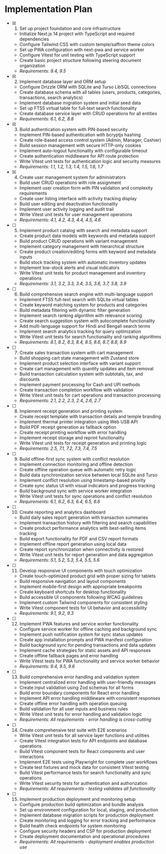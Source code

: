 # Implementation Plan

- [x] 1. Set up project foundation and core infrastructure

  - Initialize Next.js 14 project with TypeScript and required dependencies
  - Configure Tailwind CSS with custom temple/saffron theme colors
  - Set up PWA configuration with next-pwa and service worker
  - Configure Vitest for unit testing with TypeScript support
  - Create basic project structure following steering document organization
  - _Requirements: 9.4, 9.5_

- [x] 2. Implement database layer and ORM setup

  - Configure Drizzle ORM with SQLite and Turso LibSQL connections
  - Create database schema with all tables (users, products, categories, transactions, search analytics)
  - Implement database migration system and initial seed data
  - Set up FTS5 virtual table for full-text search functionality
  - Create database service layer with CRUD operations for all entities
  - _Requirements: 6.1, 6.2, 8.8_

- [x] 3. Build authentication system with PIN-based security

  - Implement PIN-based authentication with bcryptjs hashing
  - Create role-based access control system (Admin, Manager, Cashier)
  - Build session management with secure HTTP-only cookies
  - Implement auto-logout functionality with configurable timeout
  - Create authentication middleware for API route protection
  - Write Vitest unit tests for authentication logic and security measures
  - _Requirements: 1.1, 1.2, 1.3, 1.4, 1.5, 1.6, 1.7_

- [x] 4. Create user management system for administrators

  - Build user CRUD operations with role assignment
  - Implement user creation form with PIN validation and complexity requirements
  - Create user listing interface with activity tracking display
  - Build user editing and deactivation functionality
  - Implement user activity logging and audit trail
  - Write Vitest unit tests for user management operations
  - _Requirements: 4.1, 4.2, 4.3, 4.4, 4.5, 4.6_

- [ ] 5. Implement product catalog with search and metadata support

  - Create product data models with keywords and metadata support
  - Build product CRUD operations with variant management
  - Implement category management with hierarchical structure
  - Create product creation/editing forms with keyword and metadata inputs
  - Build stock tracking system with automatic inventory updates
  - Implement low-stock alerts and visual indicators
  - Write Vitest unit tests for product management and inventory operations
  - _Requirements: 3.1, 3.2, 3.3, 3.4, 3.5, 3.6, 3.7, 3.8, 3.9_

- [ ] 6. Build comprehensive search engine with multi-language support

  - Implement FTS5 full-text search with SQLite virtual tables
  - Create keyword matching system for products and categories
  - Build metadata filtering with dynamic filter generation
  - Implement search ranking algorithm with relevance scoring
  - Create search suggestion system with autocomplete functionality
  - Add multi-language support for Hindi and Bengali search terms
  - Implement search analytics tracking for query optimization
  - Write Vitest unit tests for search functionality and ranking algorithms
  - _Requirements: 8.1, 8.2, 8.3, 8.4, 8.5, 8.6, 8.7, 8.8, 8.9_

- [ ] 7. Create sales transaction system with cart management

  - Build shopping cart state management with Zustand store
  - Implement product selection interface with variant support
  - Create cart management with quantity updates and item removal
  - Build transaction calculation system with subtotals, tax, and discounts
  - Implement payment processing for Cash and UPI methods
  - Create transaction completion workflow with validation
  - Write Vitest unit tests for cart operations and transaction processing
  - _Requirements: 2.1, 2.2, 2.3, 2.4, 2.6, 2.7_

- [ ] 8. Implement receipt generation and printing system

  - Create receipt template with transaction details and temple branding
  - Implement thermal printer integration using Web USB API
  - Build PDF receipt generation as fallback option
  - Create receipt printing workflow with error handling
  - Implement receipt storage and reprint functionality
  - Write Vitest unit tests for receipt generation and printing logic
  - _Requirements: 2.5, 7.1, 7.2, 7.3, 7.4, 7.5_

- [ ] 9. Build offline-first sync system with conflict resolution

  - Implement connection monitoring and offline detection
  - Create offline operation queue with automatic retry logic
  - Build data synchronization service between local SQLite and Turso
  - Implement conflict resolution using timestamp-based priority
  - Create sync status UI with visual indicators and progress tracking
  - Build background sync with service worker integration
  - Write Vitest unit tests for sync operations and conflict resolution
  - _Requirements: 6.1, 6.2, 6.3, 6.4, 6.5, 6.6_

- [ ] 10. Create reporting and analytics dashboard

  - Build daily sales report generation with transaction summaries
  - Implement transaction history with filtering and search capabilities
  - Create product performance analytics with best-selling items tracking
  - Build export functionality for PDF and CSV report formats
  - Implement offline report generation using local data
  - Create report synchronization when connectivity is restored
  - Write Vitest unit tests for report generation and data aggregation
  - _Requirements: 5.1, 5.2, 5.3, 5.4, 5.5, 5.6_

- [ ] 11. Develop responsive UI components with touch optimization

  - Create touch-optimized product grid with proper sizing for tablets
  - Build responsive navigation and layout components
  - Implement mobile-first design with appropriate breakpoints
  - Create keyboard shortcuts for desktop functionality
  - Build accessible UI components following WCAG guidelines
  - Implement custom Tailwind components for consistent styling
  - Write Vitest component tests for UI behavior and accessibility
  - _Requirements: 9.1, 9.2, 9.3_

- [ ] 12. Implement PWA features and service worker functionality

  - Configure service worker for offline caching and background sync
  - Implement push notification system for sync status updates
  - Create app installation prompts and PWA manifest configuration
  - Build background sync for pending transactions and data updates
  - Implement cache strategies for static assets and API responses
  - Create offline fallback pages and error handling
  - Write Vitest tests for PWA functionality and service worker behavior
  - _Requirements: 9.4, 9.5, 9.6_

- [ ] 13. Build comprehensive error handling and validation system

  - Implement centralized error handling with user-friendly messages
  - Create input validation using Zod schemas for all forms
  - Build error boundary components for React error handling
  - Implement API error handling middleware with consistent responses
  - Create offline error handling with operation queuing
  - Build validation for all user inputs and business rules
  - Write Vitest unit tests for error handling and validation logic
  - _Requirements: All requirements - error handling is cross-cutting_

- [ ] 14. Create comprehensive test suite with E2E scenarios

  - Write Vitest unit tests for all service layer functions and utilities
  - Create Vitest integration tests for API endpoints and database operations
  - Build Vitest component tests for React components and user interactions
  - Implement E2E tests using Playwright for complete user workflows
  - Create test fixtures and mock data for consistent Vitest testing
  - Build Vitest performance tests for search functionality and sync operations
  - Write Vitest security tests for authentication and authorization
  - _Requirements: All requirements - testing validates all functionality_

- [ ] 15. Implement production deployment and monitoring setup
  - Configure production build optimization and bundle analysis
  - Set up environment configuration for local, staging, and production
  - Implement database migration scripts for production deployment
  - Create monitoring and logging for error tracking and performance
  - Build health check endpoints for system monitoring
  - Configure security headers and CSP for production deployment
  - Create deployment documentation and operational procedures
  - _Requirements: All requirements - deployment enables production use_

